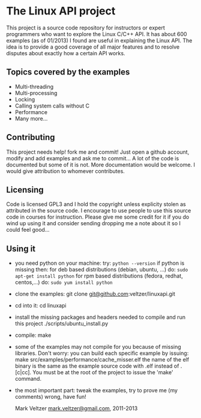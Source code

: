 The Linux API project
=====================
This project is a source code repository for instructors or expert programmers
who want to explore the Linux C/C++ API.
It has about 600 examples (as of 01/2013) I found are useful in explaining the Linux API.
The idea is to provide a good coverage of all major features and to resolve disputes
about exactly how a certain API works.

Topics covered by the examples
------------------------------
* Multi-threading
* Multi-processing
* Locking
* Calling system calls without C
* Performance
* Many more...

Contributing
------------
This project needs help! fork me and commit!
Just open a github account, modify and add examples and ask me to commit...
A lot of the code is documented but some of it is not. More documentation would be welcome.
I would give attribution to whomever contributes.

Licensing
---------
Code is licensed GPL3 and I hold the copyright unless explicity stolen as attributed in the source code.
I encourage to use people to use this source code in courses for instruction.
Please give me some credit for it if you do wind up using it and consider sending dropping
me a note about it so I could feel good...

Using it
--------
* you need python on your machine:
	try:
		`python --version`
	if python is missing then:
		for deb based distributions (debian, ubuntu, ...) do:
			`sudo apt-get install python`
		for rpm based distributions (fedora, redhat, centos,...) do:
			`sudo yum install python`
* clone the examples:
    git clone git@github.com:veltzer/linuxapi.git
* cd into it:
    cd linuxapi
* install the missing packages and headers needed to compile and run this project
    ./scripts/ubuntu_install.py
* compile:
    make
* some of the examples may not compile for you because of missing libraries. Don't worry:
	you can build each specific example by issuing:
		make src/examples/performance/cache_misser.elf
	the name of the elf binary is the same as the example source code with .elf instead of
	.[c|cc].
	You must be at the root of the project to issue the 'make' command.
* the most important part: tweak the examples, try to prove me (my comments) wrong, have fun!

	Mark Veltzer <mark.veltzer@gmail.com>, 2011-2013
